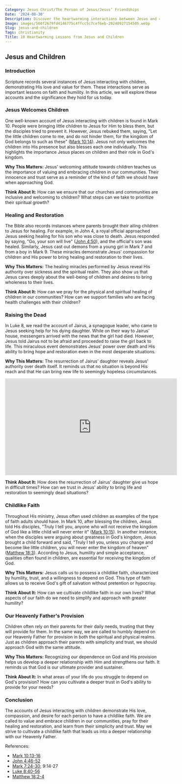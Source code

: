 ```yaml
---
Category: Jesus Christ/The Person of Jesus/Jesus’ Friendships
Date: '2024-08-30'
Description: Discover the heartwarming interactions between Jesus and children in this insightful article. Explore how Jesus' love and teachings impacted the lives of the young ones around Him.
Image: images/560f2679fd4146775c4ffcc5c7cef6eb-20240927154505.webp
Slug: jesus-and-children
Tags: christianity
Title: 10 Heartwarming Lessons from Jesus and Children
---
```


## Jesus and Children

### Introduction
Scripture records several instances of Jesus interacting with children, demonstrating His love and value for them. These interactions serve as important lessons on faith and humility. In this article, we will explore these accounts and the significance they hold for us today.

### Jesus Welcomes Children
One well-known account of Jesus interacting with children is found in Mark 10. People were bringing little children to Jesus for Him to bless them, but the disciples tried to prevent it. However, Jesus rebuked them, saying, "Let the little children come to me, and do not hinder them, for the kingdom of God belongs to such as these" ([Mark 10:14](https://www.bibleref.com/Mark/10/Mark-10-14.html)). Jesus not only welcomes the children into His presence but also blesses each one individually. This highlights the importance Jesus places on children and their role in God's kingdom.

**Why This Matters:** Jesus' welcoming attitude towards children teaches us the importance of valuing and embracing children in our communities. Their innocence and trust serve as a reminder of the kind of faith we should have when approaching God.

**Think About It:** How can we ensure that our churches and communities are inclusive and welcoming to children? What steps can we take to prioritize their spiritual growth?

### Healing and Restoration
The Bible also records instances where parents brought their ailing children to Jesus for healing. For example, in John 4, a royal official approached Jesus seeking healing for his son who was close to death. Jesus responded by saying, "Go, your son will live" ([John 4:50](https://www.bibleref.com/John/4/John-4-50.html)), and the official's son was healed. Similarly, Jesus cast out demons from a young girl in Mark 7 and from a boy in Mark 9. These miracles demonstrate Jesus' compassion for children and His power to bring healing and restoration to their lives.

**Why This Matters:** The healing miracles performed by Jesus reveal His authority over sickness and the spiritual realm. They also show us that Jesus cares deeply about the well-being of children and desires to bring wholeness to their lives.

**Think About It:** How can we pray for the physical and spiritual healing of children in our communities? How can we support families who are facing health challenges with their children?

### Raising the Dead
In Luke 8, we read the account of Jairus, a synagogue leader, who came to Jesus seeking help for his dying daughter. While on their way to Jairus' house, messengers arrived with the news that the girl had died. However, Jesus told Jairus not to be afraid and proceeded to raise the girl back to life. This miraculous event demonstrates Jesus' power over death and His ability to bring hope and restoration even in the most desperate situations.

**Why This Matters:** The resurrection of Jairus' daughter reveals Jesus' authority over death itself. It reminds us that no situation is beyond His reach and that He can bring new life to seemingly hopeless circumstances.


<iframe width="560" height="315" src="https://www.youtube.com/embed/n6n-ALc-S5c" frameborder="0" allow="autoplay; encrypted-media" allowfullscreen></iframe>


**Think About It:** How does the resurrection of Jairus' daughter give us hope in difficult times? How can we trust in Jesus' ability to bring life and restoration to seemingly dead situations?

### Childlike Faith
Throughout His ministry, Jesus often used children as examples of the type of faith adults should have. In Mark 10, after blessing the children, Jesus told His disciples, "Truly I tell you, anyone who will not receive the kingdom of God like a little child will never enter it" ([Mark 10:15](https://www.bibleref.com/Mark/10/Mark-10-15.html)). In another instance, when the disciples were arguing about greatness in God's kingdom, Jesus brought a child forward and said, "Truly I tell you, unless you change and become like little children, you will never enter the kingdom of heaven" ([Matthew 18:3](https://www.bibleref.com/Matthew/18/Matthew-18-3.html)). According to Jesus, humility and simple acceptance, qualities often found in children, are essential for receiving the kingdom of God.

**Why This Matters:** Jesus calls us to possess a childlike faith, characterized by humility, trust, and a willingness to depend on God. This type of faith allows us to receive God's gift of salvation without pretention or hypocrisy.

**Think About It:** How can we cultivate childlike faith in our own lives? What aspects of our faith do we need to simplify and approach with greater humility?

### Our Heavenly Father's Provision
Children often rely on their parents for their daily needs, trusting that they will provide for them. In the same way, we are called to humbly depend on our Heavenly Father for provision in both the spiritual and physical realms. Just as children approach their parents with simplicity and trust, we should approach God with the same attitude.

**Why This Matters:** Recognizing our dependence on God and His provision helps us develop a deeper relationship with Him and strengthens our faith. It reminds us that God is our ultimate provider and sustainer.

**Think About It:** In what areas of your life do you struggle to depend on God's provision? How can you cultivate a deeper trust in God's ability to provide for your needs?

### Conclusion
The accounts of Jesus interacting with children demonstrate His love, compassion, and desire for each person to have a childlike faith. We are called to value and embrace children in our communities, pray for their healing and restoration, and learn from their simplicity and trust. May we strive to cultivate a childlike faith that leads us into a deeper relationship with our Heavenly Father.

References:
- [Mark 10:13-16](https://www.bibleref.com/Mark/10/Mark-10-13.html)
- [John 4:46-52](https://www.bibleref.com/John/4/John-4-46.html)
- [Mark 7:24-30](https://www.bibleref.com/Mark/7/Mark-7-24.html); 9:14-27
- [Luke 8:40-56](https://www.bibleref.com/Luke/8/Luke-8-40.html)
- [Matthew 18:2-4](https://www.bibleref.com/Matthew/18/Matthew-18-2.html)